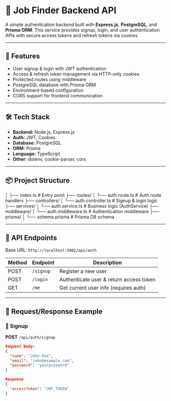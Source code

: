 # 🔐 Job Finder Backend API

A simple authentication backend built with **Express.js**, **PostgreSQL**, and **Prisma ORM**. This service provides signup, login, and user authentication APIs with secure access tokens and refresh tokens via cookies.

---

## 🚀 Features

- User signup & login with JWT authentication
- Access & refresh token management via HTTP-only cookies
- Protected routes using middleware
- PostgreSQL database with Prisma ORM
- Environment-based configuration
- CORS support for frontend communication

---

## 🛠 Tech Stack

- **Backend:** Node.js, Express.js
- **Auth:** JWT, Cookies
- **Database:** PostgreSQL
- **ORM:** Prisma
- **Language:** TypeScript
- **Other:** dotenv, cookie-parser, cors

---

## 📦 Project Structure

│
├── index.ts # Entry point
├── routes/
│ └── auth.route.ts # Auth route handlers
├── controllers/
│ └── auth.controller.ts # Signup & login logic
├── services/
│ └── auth.service.ts # Business logic (AuthService)
├── middleware/
│ └── auth.middleware.ts # Authentication middleware
├── prisma/
│ └── schema.prisma # Prisma DB schema


---

## 🧪 API Endpoints

Base URL: `http://localhost:5002/api/auth`

| Method | Endpoint  | Description        |
|--------|-----------|--------------------|
| POST   | `/signup` | Register a new user |
| POST   | `/login`  | Authenticate user & return access token |
| GET    | `/me`     | Get current user info (requires auth) |

---

## 📄 Request/Response Example

### 🔐 Signup

**POST** `/api/auth/signup`

```json
Request Body:
{
  "name": "John Doe",
  "email": "john@example.com",
  "password": "yourpassword"
}

Response
{
  "accessToken": "JWT_TOKEN"
}

